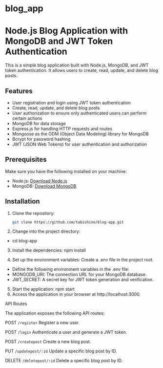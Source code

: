 # blog_app
# Node.js Blog Application with MongoDB and JWT Token Authentication

This is a simple blog application built with Node.js, MongoDB, and JWT token authentication. It allows users to create, read, update, and delete blog posts.

## Features

- User registration and login using JWT token authentication
- Create, read, update, and delete blog posts
- User authorization to ensure only authenticated users can perform certain actions
- MongoDB for data storage
- Express.js for handling HTTP requests and routes
- Mongoose as the ODM (Object Data Modeling) library for MongoDB
- Bcrypt for password hashing
- JWT (JSON Web Tokens) for user authentication and authorization

## Prerequisites

Make sure you have the following installed on your machine:

- Node.js: [Download Node.js](https://nodejs.org)
- MongoDB: [Download MongoDB](https://www.mongodb.com/try/download/community)

## Installation

1. Clone the repository:

   ```bash
   git clone https://github.com/tabishine/blog-app.git


2. Change into the project directory:
-  cd blog-app
3. Install the dependencies: npm install

4. Set up the environment variables:  Create a .env file in the project root.
- Define the following environment variables in the .env file:
- MONGODB_URI: The connection URL for your MongoDB database.
- JWT_SECRET: A secret key for JWT token generation and verification.
5. Start the application: 
npm start
6. Access the application in your browser at http://localhost:3000.

API Routes

The application exposes the following API routes:

POST `/register` Register a new user.

POST `/login` Authenticate a user and generate a JWT token.

POST `/createpost` Create a new blog post.

PUT `/updatepost/:id` Update a specific blog post by ID.

DELETE `/deletepost/:id` Delete a specific blog post by ID.

